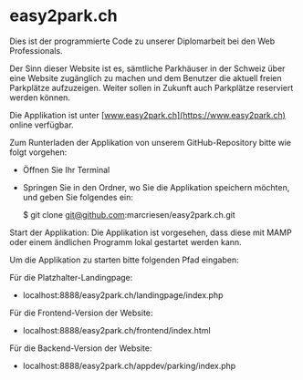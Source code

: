 # easy2park.ch

Dies ist der programmierte Code zu unserer Diplomarbeit bei den 
Web Professionals.

Der Sinn dieser Website ist es, sämtliche Parkhäuser in der Schweiz 
über eine Website zugänglich zu machen und dem Benutzer die aktuell 
freien Parkplätze aufzuzeigen. Weiter sollen in Zukunft auch Parkplätze 
reserviert werden können.

Die Applikation ist unter [www.easy2park.ch](https://www.easy2park.ch) online 
verfügbar.

Zum Runterladen der Applikation von unserem GitHub-Repository bitte wie 
folgt vorgehen:

- Öffnen Sie Ihr Terminal
- Springen Sie in den Ordner, wo Sie die Applikation speichern möchten,
  und geben Sie folgendes ein:
  
  $ git clone git@github.com:marcriesen/easy2park.ch.git


Start der Applikation:
Die Applikation ist vorgesehen, dass diese mit MAMP oder einem ändlichen
Programm lokal gestartet werden kann. 

Um die Applikation zu starten bitte folgenden Pfad eingaben:

Für die Platzhalter-Landingpage:
- localhost:8888/easy2park.ch/landingpage/index.php

Für die Frontend-Version der Website:
- localhost:8888/easy2park.ch/frontend/index.html

Für die Backend-Version der Website:
- localhost:8888/easy2park.ch/appdev/parking/index.php